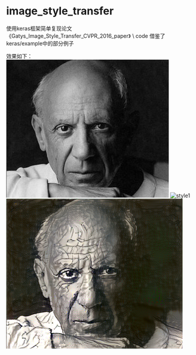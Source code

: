 # image_style_transfer
使用keras框架简单复现论文《Gatys_Image_Style_Transfer_CVPR_2016_paper》
\\
code 借鉴了keras/example中的部分例子

效果如下：
![content1](https://github.com/JarvisUSTC/image_style_transfer/blob/master/result/content1.jpg)
![style1](https://github.com/JarvisUSTC/image_style_transfer/blob/master/result/style1.png)
![result1](https://github.com/JarvisUSTC/image_style_transfer/blob/master/result/result.png)
